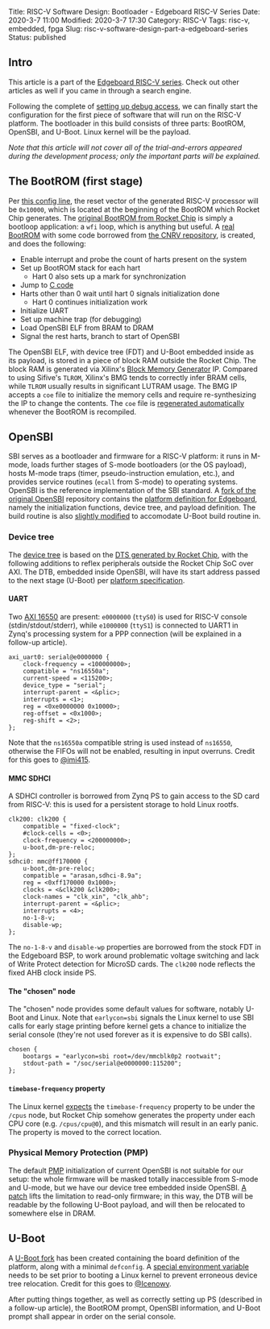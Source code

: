 Title: RISC-V Software Design: Bootloader - Edgeboard RISC-V Series
Date: 2020-3-7 11:00
Modified: 2020-3-7 17:30
Category: RISC-V
Tags: risc-v, embedded, fpga
Slug: risc-v-software-design-part-a-edgeboard-series
Status: published

## Intro

This article is a part of the [Edgeboard RISC-V series]({filename}edgeboard-series.md).  Check out other articles as well if you came in through a search engine.

Following the complete of [setting up debug access]({filename}risc-v-hardware-design-part-b.md), we can finally start the configuration for the first piece of software that will run on the RISC-V platform.  The bootloader in this build consists of three parts: BootROM, OpenSBI, and U-Boot.  Linux kernel will be the payload.  

_Note that this article will not cover all of the trial-and-errors appeared during the development process; only the important parts will be explained._

## The BootROM (first stage)

Per [this config line](https://github.com/KireinaHoro/rocket-zynqmp/blob/83c4a3104a0dfad18f6b69de625f97138fec8301/src/main/scala/Configs.scala#L50), the reset vector of the generated RISC-V processor will be `0x10000`, which is located at the beginning of the BootROM which Rocket Chip generates.  The [original BootROM from Rocket Chip](https://github.com/chipsalliance/rocket-chip/tree/319b6c44450ccde38f33cd8a38dd80071a0b6528/bootrom) is simply a bootloop application: a `wfi` loop, which is anything but useful.  A [real BootROM](https://github.com/KireinaHoro/rocket-zynqmp/blob/83c4a3104a0dfad18f6b69de625f97138fec8301/bootrom/bootrom.S#L6) with some code borrowed from [the CNRV repository](https://github.com/cnrv/fpga-rocket-chip), is created, and does the following:

- Enable interrupt and probe the count of harts present on the system
- Set up BootROM stack for each hart
    - Hart 0 also sets up a mark for synchronization
- Jump to [C code](https://github.com/KireinaHoro/rocket-zynqmp/blob/83c4a3104a0dfad18f6b69de625f97138fec8301/bootrom/bootloader.c#L22)
- Harts other than 0 wait until hart 0 signals initialization done
    - Hart 0 continues initialization work
- Initialize UART
- Set up machine trap (for debugging)
- Load OpenSBI ELF from BRAM to DRAM
- Signal the rest harts, branch to start of OpenSBI

The OpenSBI ELF, with device tree (FDT) and U-Boot embedded inside as its payload, is stored in a piece of block RAM outside the Rocket Chip.  The block RAM is generated via Xilinx's [Block Memory Generator](https://www.xilinx.com/products/intellectual-property/block_memory_generator.html) IP.  Compared to using Sifive's `TLROM`, Xilinx's BMG tends to correctly infer BRAM cells, while `TLROM` usually results in significant LUTRAM usage.  The BMG IP accepts a `coe` file to initialize the memory cells and require re-synthesizing the IP to change the contents.  The `coe` file is [regenerated automatically](https://github.com/KireinaHoro/rocket-zynqmp/blob/83c4a3104a0dfad18f6b69de625f97138fec8301/bootrom/Makefile#L41) whenever the BootROM is recompiled.

## OpenSBI

SBI serves as a bootloader and firmware for a RISC-V platform: it runs in M-mode, loads further stages of S-mode bootloaders (or the OS payload), hosts M-mode traps (timer, pseudo-instruction emulation, etc.), and provides service routines (`ecall` from S-mode) to operating systems.  OpenSBI is the reference implementation of the SBI standard.  A [fork of the original OpenSBI](https://github.com/KireinaHoro/opensbi) repository contains the [platform definition for Edgeboard](https://github.com/KireinaHoro/opensbi/tree/master/platform/edgeboard), namely the initialization functions, device tree, and payload definition.  The build routine is also [slightly modified](https://github.com/KireinaHoro/opensbi/commit/f9749fee89201d65439f79d50a869bfb17428b2c) to accomodate U-Boot build routine in.

### Device tree

The [device tree](https://github.com/KireinaHoro/opensbi/blob/master/platform/edgeboard/edgeboard.dts) is based on the [DTS generated by Rocket Chip](https://github.com/chipsalliance/rocket-chip/blob/8cec10850a217d49a34d24fc3ae799daed6bcf26/src/main/scala/diplomacy/DeviceTree.scala), with the following additions to reflex peripherals outside the Rocket Chip SoC over AXI.  The DTB, embedded inside OpenSBI, will have its start address passed to the next stage (U-Boot) per [platform specification](https://www.sifive.com/blog/all-aboard-part-6-booting-a-risc-v-linux-kernel).

#### UART

Two [AXI 16550](https://www.xilinx.com/support/documentation/ip_documentation/axi_uart16550/v2_0/pg143-axi-uart16550.pdf) are present: `e0000000` (`ttyS0`) is used for RISC-V console (stdin/stdout/stderr), while `e1000000` (`ttyS1`) is connected to UART1 in Zynq's processing system for a PPP connection (will be explained in a follow-up article).

```text
axi_uart0: serial@e0000000 {
    clock-frequency = <100000000>;
    compatible = "ns16550a";
    current-speed = <115200>;
    device_type = "serial";
    interrupt-parent = <&plic>;
    interrupts = <1>;
    reg = <0xe0000000 0x10000>;
    reg-offset = <0x1000>;
    reg-shift = <2>;
};
```

Note that the `ns16550a` compatible string is used instead of `ns16550`, otherwise the FIFOs will not be enabled, resulting in input overruns.  Credit for this goes to [@imi415](https://t.me/imi415).

#### MMC SDHCI

A SDHCI controller is borrowed from Zynq PS to gain access to the SD card from RISC-V: this is used for a persistent storage to hold Linux rootfs.

```text
clk200: clk200 {
    compatible = "fixed-clock";
    #clock-cells = <0>;
    clock-frequency = <200000000>;
    u-boot,dm-pre-reloc;
};
sdhci0: mmc@ff170000 {
    u-boot,dm-pre-reloc;
    compatible = "arasan,sdhci-8.9a";
    reg = <0xff170000 0x1000>;
    clocks = <&clk200 &clk200>;
    clock-names = "clk_xin", "clk_ahb";
    interrupt-parent = <&plic>;
    interrupts = <4>;
    no-1-8-v;
    disable-wp;
};
```

The `no-1-8-v` and `disable-wp` properties are borrowed from the stock FDT in the Edgeboard BSP, to work around problematic voltage switching and lack of Write Protect detection for MicroSD cards.  The `clk200` node reflects the fixed AHB clock inside PS.

#### The "chosen" node

The "chosen" node provides some default values for software, notably U-Boot and Linux.  Note that `earlycon=sbi` signals the Linux kernel to use SBI calls for early stage printing before kernel gets a chance to initialize the serial console (they're not used forever as it is expensive to do SBI calls).

```text
chosen {
    bootargs = "earlycon=sbi root=/dev/mmcblk0p2 rootwait";
    stdout-path = "/soc/serial@e0000000:115200";
};
```

#### `timebase-frequency` property

The Linux kernel [expects](https://github.com/torvalds/linux/blob/63849c8f410717eb2e6662f3953ff674727303e7/arch/riscv/kernel/time.c#L21) the `timebase-frequency` property to be under the `/cpus` node, but Rocket Chip somehow generates the property under each CPU core (e.g. `/cpus/cpu@0`), and this mismatch will result in an early panic.  The property is moved to the correct location.

### Physical Memory Protection (PMP)

The default [PMP](https://content.riscv.org/wp-content/uploads/2017/05/riscv-privileged-v1.10.pdf) initialization of current OpenSBI is not suitable for our setup: the whole firmware will be masked totally inaccessible from S-mode and U-mode, but we have our device tree embedded inside OpenSBI.  [A patch](https://github.com/KireinaHoro/opensbi/commit/dc68ecd5c2b82bd431bb138412d5607acf0cd98b) lifts the limitation to read-only firmware; in this way, the DTB will be readable by the following U-Boot payload, and will then be relocated to somewhere else in DRAM.

## U-Boot

A [U-Boot fork](https://github.com/KireinaHoro/u-boot/tree/e1b6a8fa1e65915eedb0f31cf88cbefdf7fa45e7) has been created containing the board definition of the platform, along with a minimal `defconfig`.  A [special environment variable](https://github.com/KireinaHoro/u-boot/commit/e1b6a8fa1e65915eedb0f31cf88cbefdf7fa45e7#diff-bfdb6fca569d48da8315b5565b4d99d7R17) needs to be set prior to booting a Linux kernel to prevent erroneous device tree relocation.  Credit for this goes to [@Icenowy](https://t.me/Icenowy).

After putting things together, as well as correctly setting up PS (described in a follow-up article), the BootROM prompt, OpenSBI information, and U-Boot prompt shall appear in order on the serial console.